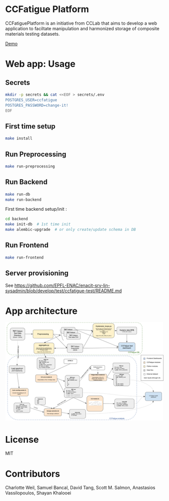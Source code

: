 # CCFatigue Platform

CCFatiguePlatform is an initiative from CCLab that aims to develop a web application to faciltate manipulation and harmonized storage of composite materials testing datasets.

[Demo](https://ccfatigue-test.epfl.ch/)

# Web app: Usage

## Secrets

```bash
mkdir -p secrets && cat <<EOF > secrets/.env
POSTGRES_USER=ccfatigue
POSTGRES_PASSWORD=change-it!
EOF
```

## First time setup

```bash
make install
```

## Run Preprocessing

```bash
make run-preprocessing
```

## Run Backend

```bash
make run-db
make run-backend
```

First time backend setup/init :

```bash
cd backend
make init-db  # 1st time init
make alembic-upgrade  # or only create/update schema in DB
```

## Run Frontend

```bash
make run-frontend
```

## Server provisioning

See https://github.com/EPFL-ENAC/enacit-srv-lin-sysadmin/blob/develop/test/ccfatigue-test/README.md

# App architecture

![flowchart_CCFATIGUE.png](flowchart_CCFATIGUE.png)

# License

MIT

# Contributors

Charlotte Weil, Samuel Bancal, David Tang, Scott M. Salmon, Anastasios Vassilopoulos, Shayan Khalooei
